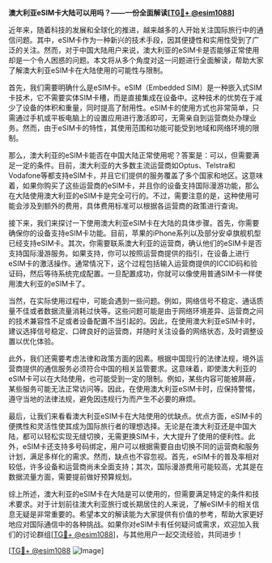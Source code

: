 **澳大利亚eSIM卡大陆可以用吗？——一份全面解读[[TG💪+ @esim1088](https://t.me/s/esim1088)]**

近年来，随着科技的发展和全球化的推进，越来越多的人开始关注国际旅行中的通信问题。其中，eSIM卡作为一种新兴的技术手段，因其便捷性和实用性受到了广泛的关注。然而，对于中国大陆用户来说，澳大利亚的eSIM卡是否能够正常使用却是一个令人困惑的问题。本文将从多个角度对这一问题进行全面解读，帮助大家了解澳大利亚eSIM卡在大陆使用的可能性与限制。

首先，我们需要明确什么是eSIM卡。eSIM（Embedded SIM）是一种嵌入式SIM卡技术，它不需要实体SIM卡槽，而是直接集成在设备中。这种技术的优势在于减少了设备的体积和重量，同时提高了耐用性。eSIM卡的使用方式也非常简单，只需通过手机或平板电脑上的设置应用进行激活即可，无需亲自到运营商处办理业务。然而，由于eSIM卡的特性，其使用范围和功能可能受到地域和网络环境的限制。

那么，澳大利亚的eSIM卡能否在中国大陆正常使用呢？答案是：可以，但需要满足一定的条件。目前，澳大利亚的大多数主流运营商如Optus、Telstra和Vodafone等都支持eSIM卡，并且它们提供的服务覆盖了多个国家和地区。这意味着，如果你购买了这些运营商的eSIM卡，并且你的设备支持国际漫游功能，那么在大陆使用澳大利亚的eSIM卡是完全可行的。不过，需要注意的是，这种使用可能会涉及到额外的费用，具体费用标准可以根据各运营商的政策进行查询。

接下来，我们来探讨一下使用澳大利亚eSIM卡在大陆的具体步骤。首先，你需要确保你的设备支持eSIM卡功能。目前，苹果的iPhone系列以及部分安卓旗舰机型已经支持eSIM卡。其次，你需要联系澳大利亚的运营商，确认他们的eSIM卡是否支持国际漫游服务。如果支持，你可以按照运营商提供的指引，在设备上进行eSIM卡的激活操作。通常情况下，这个过程包括输入运营商提供的ICCID码和验证码，然后等待系统完成配置。一旦配置成功，你就可以像使用普通SIM卡一样使用澳大利亚的eSIM卡了。

当然，在实际使用过程中，可能会遇到一些问题。例如，网络信号不稳定、通话质量不佳或者数据流量消耗过快等。这些问题可能是由于网络环境差异、运营商之间的技术兼容性不足或者设备配置不当引起的。因此，在使用澳大利亚eSIM卡时，建议选择信号稳定、口碑良好的运营商，并随时关注设备的网络状态，及时调整设置以优化体验。

此外，我们还需要考虑法律和政策方面的因素。根据中国现行的法律法规，境外运营商提供的通信服务必须符合中国的相关监管要求。这意味着，即使澳大利亚的eSIM卡可以在大陆使用，也可能受到一定的限制。例如，某些内容可能被屏蔽，某些服务可能无法正常访问等。因此，在使用澳大利亚eSIM卡时，应保持警惕，遵守当地的法律法规，避免因违规行为而产生不必要的麻烦。

最后，让我们来看看澳大利亚eSIM卡在大陆使用的优缺点。优点方面，eSIM卡的便携性和灵活性使其成为国际旅行者的理想选择。无论是在澳大利亚还是中国大陆，都可以轻松实现无缝切换，无需更换SIM卡，大大提升了使用的便利性。此外，eSIM卡还支持多号码绑定，用户可以根据需要自由切换不同的运营商和服务计划，满足多样化的需求。然而，缺点也不容忽视。首先，eSIM卡的普及率相对较低，许多设备和运营商尚未全面支持；其次，国际漫游费用可能较高，尤其是在数据流量方面，需要提前做好预算规划。

综上所述，澳大利亚的eSIM卡在大陆是可以使用的，但需要满足特定的条件和技术要求。对于计划前往澳大利亚旅行或长期居住的人来说，了解eSIM卡的相关信息无疑是非常重要的。希望本文的解读能为大家提供有价值的参考，帮助大家更好地应对国际通信中的各种挑战。如果你对eSIM卡有任何疑问或需求，欢迎加入我们的讨论群组[[TG💪+ @esim1088](https://t.me/s/esim1088)]，与其他用户一起交流经验，共同进步！

[[TG💪+ @esim1088](https://t.me/s/esim1088) ![Image](https://i.postimg.cc/4NQfJmqS/Snipaste-2025-05-13-00-14-12.png)]